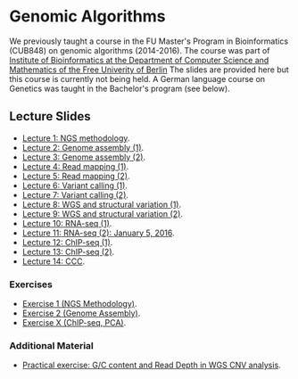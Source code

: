 

# Genomic Algorithms

We previously taught a course in the FU Master's Program in Bioinformatics (CUB848)
on genomic algorithms (2014-2016). The course was part of 
[Institute of Bioinformatics at the Department of Computer Science and Mathematics of the Free Univerity of Berlin](https://www.mi.fu-berlin.de/en/bioinf/index.html)
The slides are provided here but this course is currently not being held. 
A German language course on Genetics was taught in the Bachelor's program (see below).

## Lecture Slides
* [Lecture 1: NGS methodology](../assets/teaching/Genomics/NGS-methodology.pdf).
* [Lecture 2: Genome assembly (1)](../assets/teaching/Genomics/genome-assembly1.pdf).
* [Lecture 3: Genome assembly (2)](../assets/teaching/Genomics/genome-assembly2.pdf).
* [Lecture 4: Read mapping (1)](../assets/teaching/Genomics/readmapping1.pdf).
* [Lecture 5: Read mapping (2)](../assets/teaching/Genomics/readmapping2.pdf).
* [Lecture 6: Variant calling (1)](../assets/teaching/Genomics/varcall-2013-A.pdf).
* [Lecture 7: Variant calling (2)](../assets/teaching/Genomics/varcall-2013-B.pdf).
* [Lecture 8: WGS and structural variation (1)](../assets/teaching/Genomics/structural-variation-2014.pdf).
* [Lecture 9: WGS and structural variation (2)](../assets/teaching/Genomics/MoDIL.pdf).
* [Lecture 10: RNA-seq (1)](../assets/teaching/Genomics/rnaseq1.pdf).
* [Lecture 11: RNA-seq (2): January 5, 2016](../assets/teaching/Genomics/rnaseq2.pdf).
* [Lecture 12: ChIP-seq (1)](../assets/teaching/Genomics/chipseq.pdf).
* [Lecture 13: ChIP-seq (2)](../assets/teaching/Genomics/chipseq2.pdf).
* [Lecture 14: CCC](../assets/teaching/Genomics/ccc.pdf).


### Exercises
* [Exercise 1 (NGS Methodology)](../assets/teaching/Genomics/Genomics-Exercise-1.pdf).
* [Exercise 2 (Genome Assembly)](../assets/teaching/Genomics/Genomics-Exercise-2.pdf).
* [Exercise X (ChIP-seq, PCA)](../assets/teaching/Genomics/Genomics-Exercise-ChIP-seq.pdf).


### Additional Material

* [Practical exercise: G/C content and Read Depth in WGS CNV analysis](assets/teaching/Genomics/CNV-Exercise.pdf).

